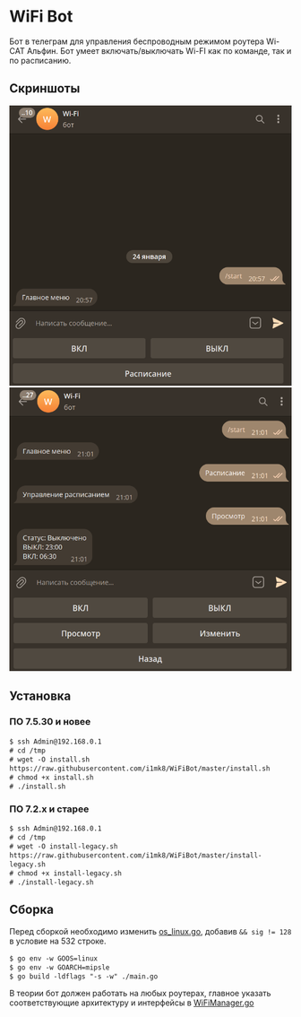 # WiFi Bot

Бот в телеграм для управления беспроводным режимом роутера Wi-CAT Альфин. Бот умеет включать/выключать Wi-FI как по команде, так и по расписанию.

## Скриншоты
![Главное меню](./screenshots/bot_main_menu.png)
![Меню управления расписанием](./screenshots/bot_schedule_menu.png)

## Установка

### ПО 7.5.30 и новее
```
$ ssh Admin@192.168.0.1
# cd /tmp
# wget -O install.sh https://raw.githubusercontent.com/i1mk8/WiFiBot/master/install.sh
# chmod +x install.sh
# ./install.sh
```

### ПО 7.2.x и старее
```
$ ssh Admin@192.168.0.1
# cd /tmp
# wget -O install-legacy.sh https://raw.githubusercontent.com/i1mk8/WiFiBot/master/install-legacy.sh
# chmod +x install-legacy.sh
# ./install-legacy.sh
```

## Сборка
Перед сборкой необходимо изменить [os_linux.go](https://github.com/golang/go/blob/8b23b7b04234424791e26b8d2d26f61ef1311a9f/src/runtime/os_linux.go#L532), добавив `&& sig != 128` в условие на 532 строке.
```
$ go env -w GOOS=linux
$ go env -w GOARCH=mipsle
$ go build -ldflags "-s -w" ./main.go
```
В теории бот должен работать на любых роутерах, главное указать соответствующие архитектуру и интерфейсы в [WiFiManager.go](./src/WiFiManager/WiFiManager.go)
